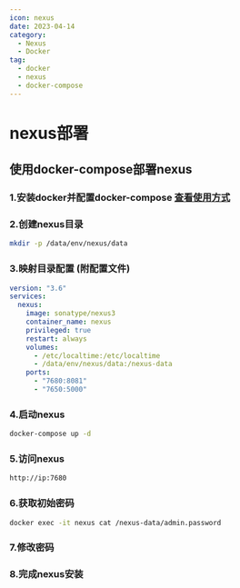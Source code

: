 ```yaml
---
icon: nexus
date: 2023-04-14
category:
  - Nexus
  - Docker
tag:
  - docker
  - nexus
  - docker-compose
---
```

# nexus部署
## 使用docker-compose部署nexus
### 1.安装docker并配置docker-compose [查看使用方式](/server/docker/1.html)
### 2.创建nexus目录
```bash
mkdir -p /data/env/nexus/data
```
### 3.映射目录配置 (附配置文件)
```yaml
version: "3.6"
services:
  nexus:
    image: sonatype/nexus3
    container_name: nexus
    privileged: true
    restart: always
    volumes:
      - /etc/localtime:/etc/localtime
      - /data/env/nexus/data:/nexus-data
    ports:
      - "7680:8081"
      - "7650:5000"
```
### 4.启动nexus
```bash
docker-compose up -d
```
### 5.访问nexus
```bash
http://ip:7680
```
### 6.获取初始密码
```bash
docker exec -it nexus cat /nexus-data/admin.password
```
### 7.修改密码
### 8.完成nexus安装